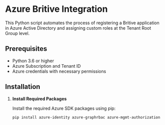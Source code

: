 # Azure Britive Integration

This Python script automates the process of registering a Britive application in Azure Active Directory and assigning custom roles at the Tenant Root Group level.

## Prerequisites

- Python 3.6 or higher
- Azure Subscription and Tenant ID
- Azure credentials with necessary permissions

## Installation

1. **Install Required Packages**

   Install the required Azure SDK packages using pip:

    ```bash
    pip install azure-identity azure-graphrbac azure-mgmt-authorization
    ```